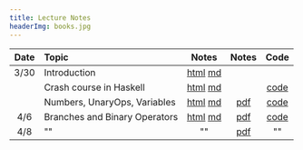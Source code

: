 ```yaml
---
title: Lecture Notes
headerImg: books.jpg
---
```


| Date       | Topic                         | Notes                  |  Notes      |  Code          |
|:----------:|:------------------------------|:----------------------:|:-----------:|:--------------:|
| 3/30       | Introduction                  | [html][lec1] [md][md1] |             |                |
|            | Crash course in Haskell       | [html][lec2] [md][md2] |             | [code][cod2]   |
|            | Numbers, UnaryOps, Variables  | [html][lec3] [md][md3] | [pdf][pdf3] | [code][cod3]   |
| 4/6        | Branches and Binary Operators | [html][lec4] [md][md4] | [pdf][pdf4] | [code][cod4]   |
| 4/8        | ""			                       |  ""	                  | [pdf][pdf5] | ""             |

<!-- 
| 10/15      | Branches and Binary Operators | [html][lec4] [md][md4] |             | [code][cod4]   |
| 10/24      | Data Representation           | [html][lec5] [md][md5] |             | [code][cod5]   |
| 11/5       | Functions                     | [html][lec6] [md][md6] |             | [code][cod6]   |
| 11/19      | Heap Data                     | [html][lec7] [md][md7] |             | [code][cod7]   |
| 11/28      | Garbage Collection            | [html][lec8] [md][md8] | [pdf][pdf8] | [code][cod8]   |
-->

[lec1]: lectures/01-introduction.html
[md1]: http://github.com/ucsd-cse131/sp21/blob/main/lectures/01-introduction.md

[lec2]: lectures/02-haskell.html
[md2]: http://github.com/ucsd-cse131/sp21/blob/main/lectures/02-haskell.md
[cod2]: static/hs/CrashCourse.hs

[lec3]: lectures/03-adder.html
[md3]: http://github.com/ucsd-cse131/sp21/blob/main/lectures/03-adder.md
[cod3]: https://github.com/ucsd-cse131/01-adder
[pdf3]: static/img/03-adder-A.pdf

[lec4]: lectures/04-boa.html
[md4]:  http://github.com/ucsd-cse131/sp21/blob/main/lectures/04-boa.md
[cod4]: https://github.com/ucsd-cse131/02-boa
[pdf4]: static/img/04-boa-A.pdf
[pdf5]: static/img/04-boa-B.pdf
[pdf6]: static/img/04-boa-C.pdf

[lec5]: lectures/05-cobra.html
[md5]:  http://github.com/ucsd-progsys/131-web/blob/master/lectures/05-cobra.md
[cod5]: https://github.com/ucsd-cse131-fa18/03-cobra
[pdf5]: static/img/cobra-notes.pdf

[lec6]: lectures/06-diamond.html
[md6]:  http://github.com/ucsd-progsys/131-web/blob/master/lectures/06-diamond.md
[cod6]: https://github.com/ucsd-cse131/04-diamondback
[pdf6]: static/img/diamondback-notes.pdf

[lec7]: lectures/07-egg-eater.html
[md7]: http://github.com/ucsd-progsys/131-web/blob/master/lectures/07-egg-eater.md
[cod7]: https://github.com/ucsd-cse131/05-egg-eater
[pdf7]: static/img/egg-eater-notes.pdf

[lec8]: lectures/08-fox.html
[md8]: http://github.com/ucsd-progsys/131-web/blob/master/lectures/08-fox.md 
[cod8]: https://github.com/ucsd-cse131/06-fox
[pdf8]: static/img/fox-notes.pdf

[lec9]: lectures/09-garter.html
[md9]: http://github.com/ucsd-progsys/131-web/blob/master/lectures/09-garter.md
